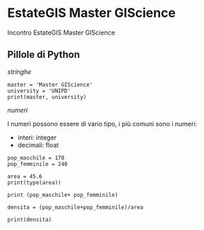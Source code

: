 # EstateGIS Master GIScience
Incontro EstateGIS Master GIScience


## Pillole di Python

*stringhe*

```
master = 'Master GIScience'
university = 'UNIPD'
print(master, university)
```

*numeri*

I numeri possono essere di vario tipo, i più comuni sono i numeri:  
* interi: integer  
* decimali: float

```
pop_maschile = 170
pop_femminile = 240

area = 45.6
print(type(area))

print (pop_maschile+ pop_femminile)

densita = (pop_maschile+pop_femminile)/area

print(densita)
```

